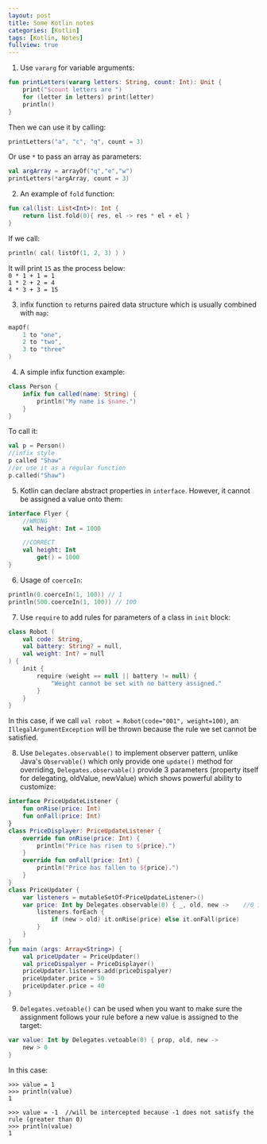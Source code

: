 ```yaml
---
layout: post
title: Some Kotlin notes
categories: [Kotlin]
tags: [Kotlin, Notes]
fullview: true
---
```


1. Use `vararg` for variable arguments:
```kotlin
fun printLetters(vararg letters: String, count: Int): Unit {
    print("$count letters are ")
    for (letter in letters) print(letter)
    println()
}
```
Then we can use it by calling:
```kotlin
printLetters("a", "c", "q", count = 3)
```
Or use `*` to pass an array as parameters:
```kotlin
val argArray = arrayOf("q","e","w")
printLetters(*argArray, count = 3)
```

2. An example of `fold` function:
```kotlin
fun cal(list: List<Int>): Int {
    return list.fold(0){ res, el -> res * el + el }
}
```
If we call:
```kotlin
println( cal( listOf(1, 2, 3) ) )
```
It will print `15` as the process below:  
`0 * 1 + 1 = 1`  
`1 * 2 + 2 = 4`  
`4 * 3 + 3 = 15`  

3. infix function `to` returns paired data structure which is usually combined with `map`:
```kotlin
mapOf(
    1 to "one",
    2 to "two",
    3 to "three"
)
```

4. A simple infix function example:
```kotlin
class Person {
    infix fun called(name: String) {
        println("My name is $name.")
    }
}
```
To call it:
```kotlin
val p = Person()
//infix style
p called "Shaw"
//or use it as a regular function
p.called("Shaw")
```

5. Kotlin can declare abstract properties in `interface`. However, it cannot be assigned a value onto them:
```kotlin
interface Flyer {
    //WRONG
    val height: Int = 1000

    //CORRECT
    val height: Int
        get() = 1000
}
```

6. Usage of `coerceIn`:
```kotlin
println(0.coerceIn(1, 100)) // 1
println(500.coerceIn(1, 100)) // 100
```

7. Use `require` to add rules for parameters of a class in `init` block:
```kotlin
class Robot (
    val code: String,
    val battery: String? = null,
    val weight: Int? = null
) {
    init {
        require (weight == null || battery != null) {
            "Weight cannot be set with no battery assigned."
        }
    }
}
```
In this case, if we call `val robot = Robot(code="001", weight=100)`, an `IllegalArgumentException` will be thrown because the rule we set cannot be satisfied.

8. Use `Delegates.observable()` to implement observer pattern, unlike Java's `Observable()` which only provide one `update()` method for overriding, `Delegates.observable()` provide 3 parameters (property itself for delegating, oldValue, newValue) which shows powerful ability to customize: 
```kotlin
interface PriceUpdateListener {
    fun onRise(price: Int)
    fun onFall(price: Int)
} 
class PriceDisplayer: PriceUpdateListener {
    override fun onRise(price: Int) {
        println("Price has risen to ${price}.")
    }
    override fun onFall(price: Int) {
        println("Price has fallen to ${price}.")
    }
} 
class PriceUpdater {
    var listeners = mutableSetOf<PriceUpdateListener>()
    var price: Int by Delegates.observable(0) { _, old, new ->    //0 is initial value, (_, old, new) are the 3 parameters mentioned above
        listeners.forEach {
            if (new > old) it.onRise(price) else it.onFall(price)
        }
    }
} 
fun main (args: Array<String>) {
    val priceUpdater = PriceUpdater()
    val priceDispalyer = PriceDisplayer()
    priceUpdater.listeners.add(priceDispalyer)
    priceUpdater.price = 50
    priceUpdater.price = 40
}
```

9. `Delegates.vetoable()` can be used when you want to make sure the assignment follows your rule before a new value is assigned to the target:
```kotlin
var value: Int by Delegates.vetoable(0) { prop, old, new ->
    new > 0
}
```
In this case:
```
>>> value = 1
>>> println(value)
1
```
```
>>> value = -1  //will be intercepted because -1 does not satisfy the rule (greater than 0)
>>> println(value)
1
```
